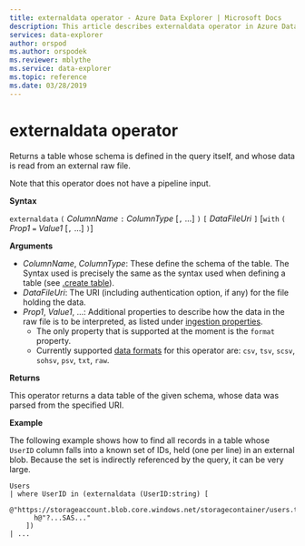 ```yaml
---
title: externaldata operator - Azure Data Explorer | Microsoft Docs
description: This article describes externaldata operator in Azure Data Explorer.
services: data-explorer
author: orspod
ms.author: orspodek
ms.reviewer: mblythe
ms.service: data-explorer
ms.topic: reference
ms.date: 03/28/2019
---
```

# externaldata operator

Returns a table whose schema is defined in the query itself, and whose data is read from an external raw file.

Note that this operator does not have a pipeline input.

**Syntax**

`externaldata` `(` *ColumnName* `:` *ColumnType* [`,` ...] `)` `[` *DataFileUri* `]` [`with` `(` *Prop1* `=` *Value1* [`,` ...] `)`]

**Arguments**

* *ColumnName*, *ColumnType*: These define the schema of the table. The Syntax
  used is precisely the same as the syntax used when defining a table
  (see [.create table](../management/tables.md#create-table)).
* *DataFileUri*: The URI (including authentication option, if any) for the file
  holding the data.
* *Prop1*, *Value1*, ...: Additional properties to describe how the data in the raw file
  is to be interpreted, as listed under [ingestion properties](../management/data-ingestion/index.md).
    * The only property that is supported at the moment is the `format` property.
    * Currently supported [data formats](../management/data-ingestion/index.md#supported-data-formats)
    for this operator are: `csv`, `tsv`, `scsv`, `sohsv`, `psv`, `txt`, `raw`.

**Returns**

This operator returns a data table of the given schema, whose data was parsed
from the specified URI.

**Example**

The following example shows how to find all records in a table whose
`UserID` column falls into a known set of IDs, held (one per line)
in an external blob. Because the set is indirectly referenced by the
query, it can be very large.

```kusto
Users
| where UserID in (externaldata (UserID:string) [
    @"https://storageaccount.blob.core.windows.net/storagecontainer/users.txt"
      h@"?...SAS..."
    ])
| ...
```